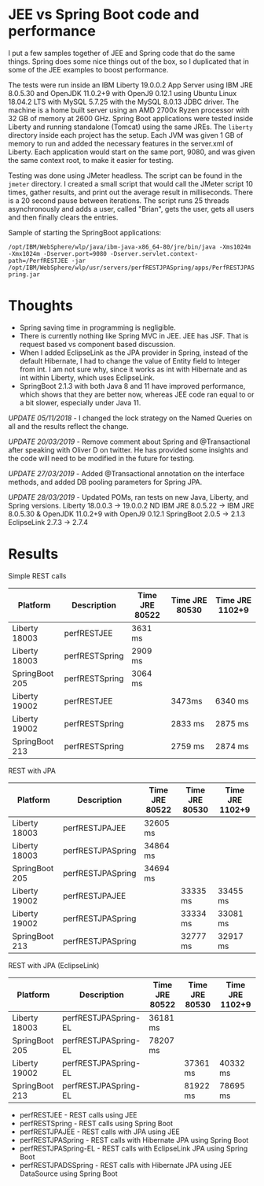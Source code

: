 # JEE vs Spring Boot code and performance

I put a few samples together of JEE and Spring code that do the same things.  Spring does some nice things out of the box, so I duplicated that in some of the JEE examples to boost performance. 

The tests were run inside an IBM Liberty 19.0.0.2 App Server using IBM JRE 8.0.5.30 and OpenJDK 11.0.2+9 with OpenJ9 0.12.1 using Ubuntu Linux 18.04.2 LTS with MySQL 5.7.25 with the MySQL 8.0.13 JDBC driver.  The machine is a home built server using an AMD 2700x Ryzen processor with 32 GB of memory at 2600 GHz.  Spring Boot applications were tested inside Liberty and running standalone (Tomcat) using the same JREs.  The `liberty` directory inside each project has the setup.  Each JVM was given 1 GB of memory to run and added the necessary features in the server.xml of Liberty.  Each application would start on the same port, 9080, and was given the same context root, to make it easier for testing.  

Testing was done using JMeter headless.  The script can be found in the `jmeter` directory.  I created a small script that would call the JMeter script 10 times, gather results, and print out the average result in milliseconds.  There is a 20 second pause between iterations.  The script runs 25 threads asynchronously and adds a user, called "Brian", gets the user, gets all users and then finally clears the entries.

Sample of starting the SpringBoot applications:

```/opt/IBM/WebSphere/wlp/java/ibm-java-x86_64-80/jre/bin/java -Xms1024m -Xmx1024m -Dserver.port=9080 -Dserver.servlet.context-path=/PerfRESTJEE -jar /opt/IBM/WebSphere/wlp/usr/servers/perfRESTJPASpring/apps/PerfRESTJPASpring.jar```

# Thoughts
- Spring saving time in programming is negligible.
- There is currently nothing like Spring MVC in JEE.  JEE has JSF.  That is request based vs component based discussion.
- When I added EclipseLink as the JPA provider in Spring, instead of the default Hibernate, I had to change the value of Entity field to Integer from int.  I am not sure why, since it works as int with Hibernate and as int within Liberty, which uses EclipseLink.
- SpringBoot 2.1.3 with both Java 8 and 11 have improved performance, which shows that they are better now, whereas JEE code ran equal to or a bit slower, especially under Java 11.

*UPDATE 05/11/2018* - I changed the lock strategy on the Named Queries on all and the results reflect the change.

*UPDATE 20/03/2019* - Remove comment about Spring and @Transactional after speaking with Oliver D on twitter.  He has provided some insights and the code will need to be modified in the future for testing.

*UPDATE 27/03/2019* - Added @Transactional annotation on the interface methods, and added DB pooling parameters for Spring JPA.

*UPDATE 28/03/2019* - Updated POMs, ran tests on new Java, Liberty, and Spring versions.
Liberty 18.0.0.3 -> 19.0.0.2 ND
IBM JRE 8.0.5.22 -> IBM JRE 8.0.5.30 & OpenJDK 11.0.2+9 with OpenJ9 0.12.1
SpringBoot 2.0.5 -> 2.1.3
EclipseLink 2.7.3 -> 2.7.4

# Results
Simple REST calls

| Platform | Description | Time JRE 80522 | Time JRE 80530 | Time JRE 1102+9 | 
| --- | --- | --- | --- | --- |
|Liberty 18003|perfRESTJEE|3631 ms|||
|Liberty 18003|perfRESTSpring|2909 ms|||
|SpringBoot 205|perfRESTSpring|3064 ms|||
|Liberty 19002|perfRESTJEE||3473ms|6340 ms|
|Liberty 19002|perfRESTSpring||2833 ms|2875 ms|
|SpringBoot 213|perfRESTSpring||2759 ms|2874 ms|

REST with JPA

| Platform | Description | Time JRE 80522 | Time JRE 80530 | Time JRE 1102+9 | 
| --- | --- | --- | --- | --- |
|Liberty 18003|perfRESTJPAJEE|32605 ms|||
|Liberty 18003|perfRESTJPASpring|34864 ms|||
|SpringBoot 205|perfRESTJPASpring|34694 ms|||
|Liberty 19002|perfRESTJPAJEE||33335 ms|33455 ms|
|Liberty 19002|perfRESTJPASpring||33334 ms|33081 ms|
|SpringBoot 213|perfRESTJPASpring||32777 ms|32917 ms|

REST with JPA (EclipseLink)

| Platform | Description | Time JRE 80522 | Time JRE 80530 | Time JRE 1102+9 | 
| --- | --- | --- | --- | --- |
|Liberty 18003|perfRESTJPASpring-EL|36181 ms|||
|SpringBoot 205|perfRESTJPASpring-EL|78207 ms|||
|Liberty 19002|perfRESTJPASpring-EL||37361 ms|40332 ms|
|SpringBoot 213|perfRESTJPASpring-EL||81922 ms|78695 ms|

- perfRESTJEE - REST calls using JEE
- perfRESTSpring - REST calls using Spring Boot
- perfRESTJPAJEE - REST calls with JPA using JEE
- perfRESTJPASpring - REST calls with Hibernate JPA using Spring Boot
- perfRESTJPASpring-EL - REST calls with EclipseLink JPA using Spring Boot
- perfRESTJPADSSpring - REST calls with Hibernate JPA using JEE DataSource using Spring Boot
